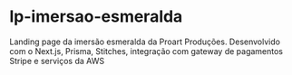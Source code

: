 # lp-imersao-esmeralda
Landing page da imersão esmeralda da Proart Produções. Desenvolvido com o Next.js, Prisma, Stitches, integração com gateway de pagamentos Stripe e serviços da AWS
